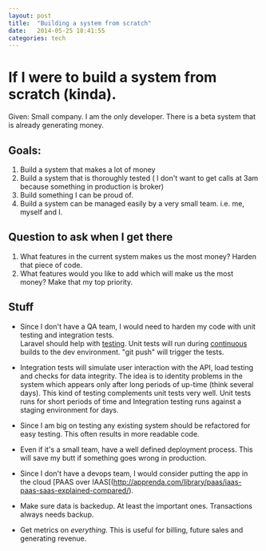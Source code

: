 ```yaml
---
layout: post
title:  "Building a system from scratch"
date:   2014-05-25 18:41:55
categories: tech
---
```


# If I were to build a system from scratch (kinda). 

Given: Small company.  I am the only developer.  There is a beta system that is already generating money.


## Goals: 
1. Build a system that makes a lot of money
2. Build a system that is thoroughly tested ( I don't want to get calls at 3am because something in production is broker) 
3. Build something I can be proud of. 
4. Build a system can be managed easily by a very small team. i.e. me, myself and I. 

## Question to ask when I get there
1. What features in the current system makes us the most money? Harden that piece of code.
2. What features would you like to add which will make us the most money?  Make that my top priority.


## Stuff

* Since I don\'t have a QA team, I would need to harden my code with unit testing and integration tests.  
Laravel should help with [testing]( http://laravel.com/docs/testing#defining-and-running-tests).
Unit tests will run during [continuous](http://en.wikipedia.org/wiki/Continuous_integration) builds to the dev environment.  "git push" will trigger the tests. 


* Integration tests will simulate user interaction with the API, load testing and checks for data integrity.  The idea is to identity problems in the 
system which appears only after long periods of up-time (think several days).  This kind of testing complements unit tests very well.  Unit tests runs
for short periods of time and Integration testing runs against a staging environment for days. 

* Since I am big on testing any existing system should be refactored for easy testing.  This often results in more readable code.    

* Even if it\'s a small team, have a well defined deployment process.  This will save my butt if something goes wrong in production. 

* Since I don\'t have a devops team, I would consider putting the app in the cloud 
[PAAS over IAAS[(http://apprenda.com/library/paas/iaas-paas-saas-explained-compared/). 

* Make sure data is backedup. At least the important ones.  Transactions always needs backup. 

* Get metrics on *everything*. This is useful for billing, future sales and generating revenue.  
 
